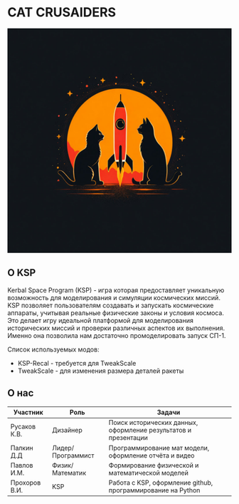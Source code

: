 # CAT CRUSAIDERS
![alt text](https://raw.githubusercontent.com/PersSona21/Cat-crusaiders/2699a5eae0c1394690f722665348492e72622ca0/logo.png)

## **О KSP**
Kerbal Space Program (KSP) - игра которая предоставляет уникальную возможность для моделирования и симуляции космических миссий. KSP позволяет пользователям создавать и запускать космические аппараты, учитывая реальные физические законы и условия космоса. Это делает игру идеальной платформой для моделирования исторических миссий и проверки различных аспектов их выполнения.
Именно она позволила нам достаточно промоделировать запуск СП-1.

Список используемых модов:
   * KSP-Recal - требуется для TweakScale
   * TweakScale - для изменения размера деталей ракеты 

## **О нас**
| **Участник** |   **Роль**   |  **Задачи**  |
|--------------|--------------|--------------|
|Русаков К.В.|     Дизайнер    |Поиск исторических данных, оформление результатов и презентации|
|Палкин Д.Д|     Лидер/Программист    | Программирование мат модели, оформление отчёта и видео|
|Павлов И.М.|     Физик/Математик    |Формирование физической и математической моделей|
|Прохоров В.И.|     KSP    | Работа с KSP, оформление github, программирование на Python|